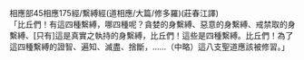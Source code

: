 相應部45相應175經/繫縛經(道相應/大篇/修多羅)(莊春江譯)  
「比丘們！有這四種繫縛，哪四種呢？貪婪的身繫縛、惡意的身繫縛、戒禁取的身繫縛、[只有]這是真實之執持的身繫縛，比丘們！這些是四種繫縛。比丘們！為了這四種繫縛的證智、遍知、滅盡、捨斷，……（中略）這八支聖道應該被修習。」  
  
  
